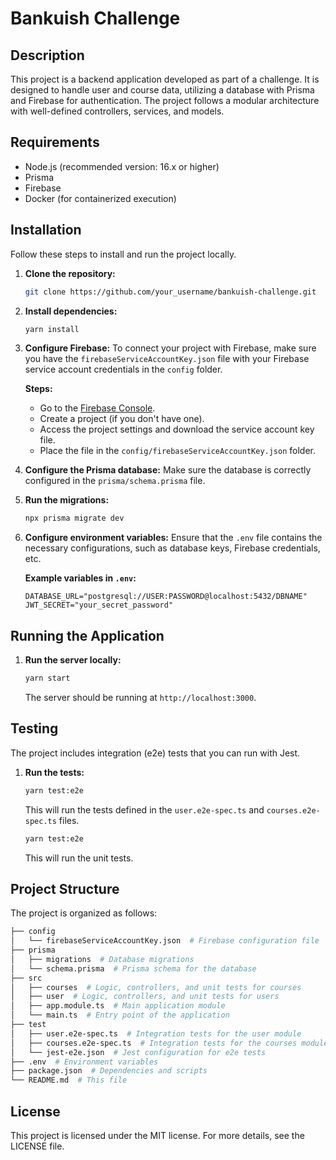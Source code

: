 # Bankuish Challenge

## Description
This project is a backend application developed as part of a challenge. It is designed to handle user and course data, utilizing a database with Prisma and Firebase for authentication. The project follows a modular architecture with well-defined controllers, services, and models.

## Requirements

- Node.js (recommended version: 16.x or higher)
- Prisma
- Firebase
- Docker (for containerized execution)

## Installation

Follow these steps to install and run the project locally.

1. **Clone the repository:**
   ```bash
   git clone https://github.com/your_username/bankuish-challenge.git
   ```

2. **Install dependencies:**
   ```bash
   yarn install
   ```

3. **Configure Firebase:**
   To connect your project with Firebase, make sure you have the `firebaseServiceAccountKey.json` file with your Firebase service account credentials in the `config` folder.

   **Steps:**
   - Go to the [Firebase Console](https://console.firebase.google.com/).
   - Create a project (if you don't have one).
   - Access the project settings and download the service account key file.
   - Place the file in the `config/firebaseServiceAccountKey.json` folder.

4. **Configure the Prisma database:**
   Make sure the database is correctly configured in the `prisma/schema.prisma` file.

5. **Run the migrations:**
   ```bash
   npx prisma migrate dev
   ```

6. **Configure environment variables:**
   Ensure that the `.env` file contains the necessary configurations, such as database keys, Firebase credentials, etc.

   **Example variables in `.env`:**
   ```env
   DATABASE_URL="postgresql://USER:PASSWORD@localhost:5432/DBNAME"
   JWT_SECRET="your_secret_password"
   ```

## Running the Application

1. **Run the server locally:**
   ```bash
   yarn start
   ```

   The server should be running at `http://localhost:3000`.

## Testing

The project includes integration (e2e) tests that you can run with Jest.

1. **Run the tests:**
   ```bash
   yarn test:e2e
   ```

   This will run the tests defined in the `user.e2e-spec.ts` and `courses.e2e-spec.ts` files.

   ```bash
   yarn test:e2e
   ```

   This will run the unit tests.

## Project Structure

The project is organized as follows:

```bash
├── config
│   └── firebaseServiceAccountKey.json  # Firebase configuration file
├── prisma
│   ├── migrations  # Database migrations
│   └── schema.prisma  # Prisma schema for the database
├── src
│   ├── courses  # Logic, controllers, and unit tests for courses
│   ├── user  # Logic, controllers, and unit tests for users
│   ├── app.module.ts  # Main application module
│   └── main.ts  # Entry point of the application
├── test
│   ├── user.e2e-spec.ts  # Integration tests for the user module
│   ├── courses.e2e-spec.ts  # Integration tests for the courses module
│   └── jest-e2e.json  # Jest configuration for e2e tests
├── .env  # Environment variables
├── package.json  # Dependencies and scripts
└── README.md  # This file
```

## License

This project is licensed under the MIT license. For more details, see the LICENSE file.